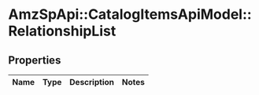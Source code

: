 # AmzSpApi::CatalogItemsApiModel::RelationshipList

## Properties
Name | Type | Description | Notes
------------ | ------------- | ------------- | -------------


